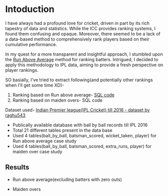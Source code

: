 # Intoduction


I have always had a profound love for cricket, driven in part by its rich tapestry of data and statistics. While the ICC provides ranking systems, I found them confusing and opaque. Moreover, there seemed to be a lack of a data-based method to comprehensively rank players based on their cumulative performance.

In my quest for a more transparent and insightful approach, I stumbled upon the [Run Above Average](http://www.cricmetric.com/blog/2012/02/a-context-independent-method-of-ranking-odi-players/) method for ranking batters. Intrigued, I decided to apply this methodology to IPL data, aiming to provide a fresh perspective on player rankings.

SO basially, I've tried to extract following(and potentially other rankings when I'll get some time XD)-
   1. Ranking based on Run above average- [SQL code](https://github.com/rk2303iitb/IPL-payers-analysis/blob/main/Run%20above%20average%20query.md#query-for-run-above-average)
   2. Ranking based on maiden overs- SQL code

Dataset used- [Indian Premier league(IPL Cricket) till 2016 - dataset by raghu543](https://data.world/raghu543/ipl-data-till-2016-set-of-csv-files)
- Publically available database with ball by ball records till IPL 2016
- Total 21 different tables present in the data base
- Used 4 tables(ball_by_ball, batsman_scored, wicket_taken, player) for Run above average case study
- Used 4 tables(ball_by_ball, batsman_scored, extra_runs, player) for maiden over case study

## Results
- Run above average(excluding batters with zero outs)

  
- Maiden overs 
